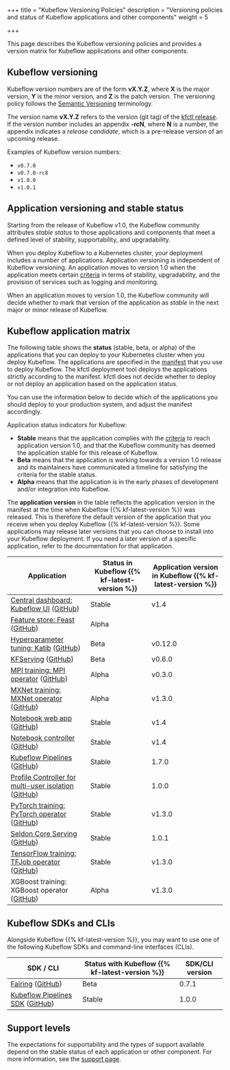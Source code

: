 +++
title = "Kubeflow Versioning Policies"
description = "Versioning policies and status of Kubeflow applications and other components"
weight = 5
                    
+++

This page describes the Kubeflow versioning policies and provides a version 
matrix for Kubeflow applications and other components.

## Kubeflow versioning

Kubeflow version numbers are of the form **vX.Y.Z**, where **X** is the major 
version, **Y** is the minor version, and **Z** is the patch version. The
versioning policy follows the [Semantic Versioning](https://semver.org/) 
terminology.

The version name **vX.Y.Z** refers to the version (git tag) of the 
[kfctl release](https://github.com/kubeflow/kubeflow/releases). 
If the version number includes an appendix **-rcN**, where **N** is a
number, the appendix indicates a *release candidate*, which is a pre-release 
version of an upcoming release.

Examples of Kubeflow version numbers:

* `v0.7.0`
* `v0.7.0-rc8`
* `v1.0.0`
* `v1.0.1`

<a id="app-versioning"></a>
## Application versioning and stable status

Starting from the release of Kubeflow v1.0, the Kubeflow community 
attributes *stable status* to those applications and components that 
meet a defined level of stability, supportability, and upgradability.

When you deploy Kubeflow to a Kubernetes cluster, your deployment includes a
number of applications. Application versioning is independent of Kubeflow 
versioning. An application moves to version 1.0 when the application meets 
certain 
[criteria](https://github.com/kubeflow/community/blob/master/guidelines/application_requirements.md) 
in terms of stability, upgradability, and the provision of services such as 
logging and monitoring. 

When an application moves to version 1.0, the Kubeflow community will 
decide whether to mark that version of the application as *stable* in the next 
major or minor release of Kubeflow.

<a id="application-matrix"></a>
## Kubeflow application matrix

The following table shows the **status** (stable, beta, or alpha) of the 
applications that you can deploy to your Kubernetes cluster when you deploy 
Kubeflow. The applications are specified in the 
[manifest](https://github.com/kubeflow/manifests/tree/master/distributions/kfdef) that you 
use to deploy Kubeflow. The kfctl deployment tool deploys the applications 
strictly according to the manifest. kfctl does not decide whether to deploy or
not deploy an application based on the application status.

You can use the information below to decide which of the applications you should
deploy to your production system, and adjust the manifest accordingly.

Application status indicators for Kubeflow:

* **Stable** means that the application complies with the 
  [criteria](https://github.com/kubeflow/community/blob/master/guidelines/application_requirements.md)
  to reach application version 1.0, and that the Kubeflow community has deemed 
  the application stable for this release of Kubeflow.
* **Beta** means that the application is working towards a version 1.0 release
  and its maintainers have communicated a timeline for satisfying the criteria
  for the stable status.
* **Alpha** means that the application is in the early phases of 
  development and/or integration into Kubeflow.

The **application version** in the table reflects the application version in
the manifest at the time when Kubeflow {{% kf-latest-version %}} was
released. This is therefore the default version of the application that you
receive when you deploy Kubeflow {{% kf-latest-version %}}. Some applications 
may release later versions that you can choose to install into your Kubeflow
deployment. If you need a later version of a specific application, refer to the
documentation for that application.

<div class="table-responsive">
  <table class="table table-bordered">
    <thead class="thead-light">
      <tr>
        <th>Application</th>
        <th>Status in Kubeflow {{% kf-latest-version %}}</th>
        <th>Application version in Kubeflow {{% kf-latest-version %}}</th>
      </tr>
    </thead>
    <tbody>
      <tr>
        <td><a href="/docs/components/central-dash/overview/">Central 
          dashboard: Kubeflow UI</a>
          (<a href="https://github.com/kubeflow/kubeflow/tree/master/components/centraldashboard">GitHub</a>)
        </td>
        <td>Stable</td>
        <td>v1.4</td>
      </tr>
      <tr>
        <td><a href="/docs/external-add-ons/feature-store/overview">Feature store: Feast</a>
        (<a href="https://github.com/feast-dev/feast">GitHub</a>)
        </td>
        <td>Alpha</td>
        <td></td>
      </tr>
      <tr>
        <td><a href="/docs/components/katib/overview/">Hyperparameter
          tuning: Katib</a>
          (<a href="https://github.com/kubeflow/katib">GitHub</a>)
          </td>
        <td>Beta</td>
        <td>v0.12.0</td>
      </tr>
      <tr>
        <td><a href="/docs/components/kfserving/kfserving/">KFServing</a>
          (<a href="https://github.com/kubeflow/kfserving">GitHub</a>)
        </td>
        <td>Beta</td>
        <td>v0.6.0</td>
      </tr>
      <tr>
        <td><a href="/docs/components/training/mpi/">MPI training: MPI 
          operator</a>
          (<a href="https://github.com/kubeflow/mpi-operator">GitHub</a>)
        </td>
        <td>Alpha</td>
        <td>v0.3.0</td>
      </tr>
      <tr>
        <td><a href="/docs/components/training/mxnet/">MXNet training: MXNet 
          operator</a>
          (<a href="https://github.com/kubeflow/mxnet-operator">GitHub</a>)
        </td>
        <td>Alpha</td>
        <td>v1.3.0</td>
      </tr>
      <tr>
        <td><a href="/docs/components/notebooks/why-use-jupyter-notebook/">Notebook web
          app</a>
          (<a href="https://github.com/kubeflow/kubeflow/tree/master/components/deprecated/jupyter-web-app">GitHub</a>)
        <td>Stable</td>
        <td>v1.4</td>
      </tr>
      <tr>
        <td><a href="/docs/components/notebooks/why-use-jupyter-notebook/">Notebook 
          controller</a> 
          (<a href="https://github.com/kubeflow/kubeflow/tree/master/components/notebook-controller">GitHub</a>)
        </td>
        <td>Stable</td>
        <td>v1.4</td>
      </tr>
      <tr>
        <td><a href="/docs/components/pipelines/overview/pipelines-overview/">Kubeflow Pipelines</a>
          (<a href="https://github.com/kubeflow/pipelines">GitHub</a>)
        </td>
        <td>Stable</td>
        <td>1.7.0</td>
      </tr>
      <tr>
        <td><a href="/docs/components/multi-tenancy/">Profile Controller for multi-user isolation</a> 
          (<a href="https://github.com/kubeflow/kubeflow/tree/master/components/profile-controller">GitHub</a>)
        </td>
        <td>Stable</td>
        <td>1.0.0</td>
      </tr>
      <tr>
        <td><a href="/docs/components/training/pytorch/">PyTorch training: PyTorch operator</a> 
          (<a href="https://github.com/kubeflow/pytorch-operator">GitHub</a>)
        </td>
        <td>Stable</td>
        <td>v1.3.0</td>
      </tr>
      <tr>
        <td><a href="/docs/external-add-ons/serving/seldon">Seldon Core Serving</a> 
          (<a href="https://github.com/SeldonIO/seldon-core">GitHub</a>)
        </td>
        <td>Stable</td>
        <td>1.0.1</td>
      </tr>
      <tr>
        <td><a href="/docs/components/training/tftraining/">TensorFlow training:
          TFJob operator</a>
          (<a href="https://github.com/kubeflow/tf-operator">GitHub</a>)
        </td>
        <td>Stable</td>
        <td>v1.3.0</td>
      </tr>
      <tr>
        <td>XGBoost training: XGBoost operator
        (<a href="https://github.com/kubeflow/xgboost-operator">GitHub</a>)
        </td>
        <td>Alpha</td>
        <td>v1.3.0</td>
      </tr>
    </tbody>
  </table>
</div>

<a id="sdk-matrix"></a>
## Kubeflow SDKs and CLIs

Alongside Kubeflow {{% kf-latest-version %}}, you may want to use 
one of the following Kubeflow SDKs and command-line interfaces 
(CLIs).

<div class="table-responsive">
  <table class="table table-bordered">
    <thead class="thead-light">
      <tr>
        <th>SDK / CLI</th>
        <th>Status with Kubeflow {{% kf-latest-version %}}</th>
        <th>SDK/CLI version</th>
      </tr>
    </thead>
    <tbody>
      <tr>
        <td><a href="/docs/external-add-ons/fairing/fairing-overview/">Fairing</a> 
          (<a href="https://github.com/kubeflow/fairing">GitHub</a>)
        </td>
        <td>Beta</td>
        <td>0.7.1</td>
      </tr>
      <tr>
        <td><a href="/docs/components/pipelines/sdk/sdk-overview/">Kubeflow Pipelines SDK</a> 
          (<a href="https://github.com/kubeflow/pipelines">GitHub</a>)
        </td>
        <td>Stable</td>
        <td>1.0.0</td>
      </tr>
    </tbody>
  </table>
</div>

## Support levels

The expectations for supportability and the types of support available depend
on the stable status of each application or other component.
For more information, see the [support page](/docs/other-guides/support/).
